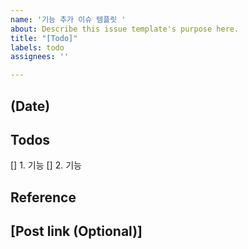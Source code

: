 ```yaml
---
name: '기능 추가 이슈 템플릿 '
about: Describe this issue template's purpose here.
title: "[Todo]"
labels: todo
assignees: ''

---
```


## (Date)
## Todos 
[] 1. 기능
[] 2. 기능

## Reference

## [Post link (Optional)]
